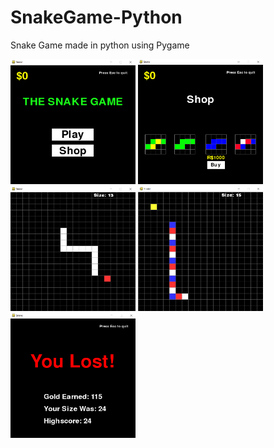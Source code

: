 # SnakeGame-Python
Snake Game made in python using Pygame


<img src="https://raw.githubusercontent.com/NoanFelipe/SnakeGame-Python/master/Screenshots/Capture.PNG" width="200" height="200">

<img src="https://raw.githubusercontent.com/NoanFelipe/SnakeGame-Python/master/Screenshots/Shop.PNG" width="200" height="200">

<img src="https://raw.githubusercontent.com/NoanFelipe/SnakeGame-Python/master/Screenshots/Gameplay1.PNG" width="200" height="200">

<img src="https://github.com/NoanFelipe/SnakeGame-Python/blob/master/Screenshots/Gameplay2.PNG?raw=true" width="200" height="200">

<img src="https://github.com/NoanFelipe/SnakeGame-Python/blob/master/Screenshots/Lost.PNG?raw=true" width="200" height="200">

